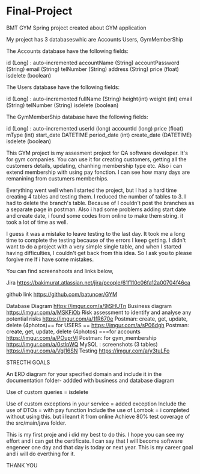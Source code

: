 # Final-Project
BMT GYM
Spring project created about GYM application

My project has 3 databaseswhic are Accounts Users, GymMemberShip

The Accounts database have the following fields:

id (Long) : auto-incremented
accountName (String)
accountPassword (String)
email (String)
telNumber (String)
address (String)
price (float)
isdelete (boolean)

The Users database have the following fields:

id (Long) : auto-incremented
fullName (String)
height(int)
weight (int)
email (String)
telNumber (String)
isdelete (boolean)

The GymMemberShip database have the following fields:

id (Long) : auto-incremented
userId (long)
accountId (long)
price (float)
mType (int)
start_date DATETIME
period_date (int)
create_date (DATETIME)
isdelete (boolean)

This GYM project is my assesment project for QA software developer. It's for gym companies. You can use it for creating customers, getting all the customers details, updating, chanhing membership type etc. Also i can extend membership with using pay fonction. I can see how many days are remanining from custumers memberhips.

Everything went well when I started the project, but I had a hard time creating 4 tables and testing them. I reduced the number of tables to 3. I had to delete the branch's table. Because of I couldn't post the branches as a separate page in postman. Also i had some problems adding start date and create date, i found some codes from online to make them string. it took a lot of time as well.

I guess it was a mistake to leave testing to the last day. It took me a long time to complete the testing because of the errors I keep getting. 
I didn't want to do a project with a very simple single table, and when I started having difficulties, I couldn't get back from this idea. So I ask you to please forgive me If i have some mistakes.

You can find screenshoots and links below,


Jira
https://bakimurat.atlassian.net/jira/people/61f110c06fa12a00704f46ca

github link
https://github.com/batuncer/GYM


Database Diagram https://imgur.com/a/9jSHUTn
Business diagram https://imgur.com/a/MSKFiOb
Risk assessment to identify and analyse any potential risks  https://imgur.com/a/1fR670e
Postman: create, get, update, delete (4photos)== for USERS == https://imgur.com/a/sP06dgh
Postman: create, get, update, delete (4photos) ===for accounts   https://imgur.com/a/POuprVI
Postman: for gym_membership https://imgur.com/a/0stlpWQ
MySQL : screenshots (3 tables) https://imgur.com/a/VgI16SN
Testing https://imgur.com/a/y3tuLFo

STRECTH GOALS

An ERD diagram for your specified domain and include it in the documentation folder- addded with business and database diagram

Use of custom queries = isdelete

Use of custom exceptions in your service = added exception
Include the use of DTOs = with pay function
Include the use of Lombok = i completed without using this. but i leanrt it from online 
Achieve 80% test coverage of the src/main/java folder.


This is my first proje and i did my best to do this. I hope you can see my effort and i can get the certificate. I can say that I will become software engeneer one day and that day is today or next year. This is my career goal and i will do everthing for it.

THANK YOU


